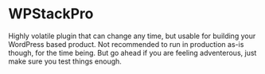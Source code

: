 WPStackPro
==========

Highly volatile plugin that can change any time, but usable for building your WordPress based product.
Not recommended to run in production as-is though, for the time being. But go ahead if you are feeling adventerous, just make sure you test things enough.

